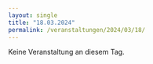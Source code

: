 ```yaml
---
layout: single
title: "18.03.2024"
permalink: /veranstaltungen/2024/03/18/
---
```


Keine Veranstaltung an diesem Tag.
